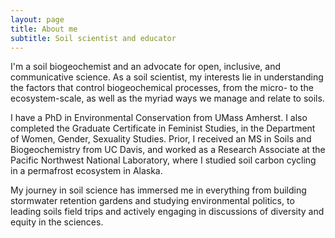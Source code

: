```yaml
---
layout: page
title: About me
subtitle: Soil scientist and educator
---
```


I'm a soil biogeochemist and an advocate for open, inclusive, and communicative science. As a soil scientist, my interests lie in understanding the factors that control biogeochemical processes, from the micro- to the ecosystem-scale, as well as the myriad ways we manage and relate to soils.

I have a PhD in Environmental Conservation from UMass Amherst. I also completed the Graduate Certificate in Feminist Studies, in the Department of Women, Gender, Sexuality Studies. Prior, ​I received an MS in Soils and Biogeochemistry from UC Davis, and worked as a Research Associate at the Pacific Northwest National Laboratory, where I studied soil carbon cycling in a permafrost ecosystem in Alaska.

My journey in soil science has immersed me in everything from building stormwater retention gardens and studying environmental politics, to leading soils field trips and actively engaging in discussions of diversity and equity in the sciences.

